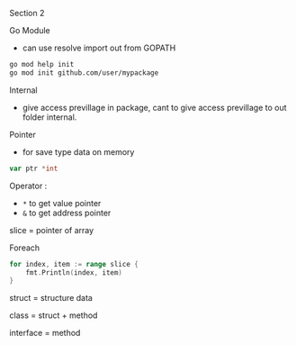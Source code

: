 Section 2

Go Module
- can use resolve import out from GOPATH

```bash
go mod help init
go mod init github.com/user/mypackage
```

Internal
- give access previllage in package, cant to give access previllage to out folder internal.

Pointer
- for save type data on memory

```go
var ptr *int
```
Operator :
- `*` to get value pointer
- `&` to get address pointer

slice = pointer of array

Foreach
```go
for index, item := range slice {
    fmt.Println(index, item)
}
```

struct  = structure data

class = struct + method

interface = method
